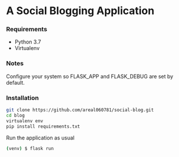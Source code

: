 # A Social Blogging Application

### Requirements
* Python 3.7
* Virtualenv

### Notes
Configure your system so FLASK_APP and FLASK_DEBUG are set by default.

### Installation
```sh
git clone https://github.com/areal060781/social-blog.git
cd blog
virtualenv env
pip install requirements.txt
```

Run the application as usual
```sh
(venv) $ flask run
```
